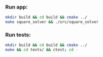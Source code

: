 ### Run app:
```bash
mkdir build && cd build && cmake ../
make square_solver && ./src/square_solver
```

### Run tests:
```bash
mkdir build && cd build && cmake ../
make && cd tests/ && ctest; cd -
```
